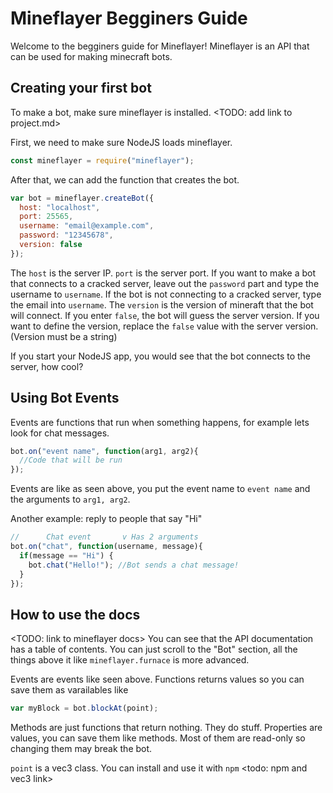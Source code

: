 Mineflayer Begginers Guide
==========================

Welcome to the begginers guide for Mineflayer!
Mineflayer is an API that can be used for making minecraft bots.

Creating your first bot
-----------------------

To make a bot, make sure mineflayer is installed.
<TODO: add link to project.md>

First, we need to make sure NodeJS loads mineflayer.
```js
const mineflayer = require("mineflayer");
```

After that, we can add the function that creates the bot.
```js
var bot = mineflayer.createBot({
  host: "localhost",
  port: 25565,
  username: "email@example.com",
  password: "12345678",
  version: false
});
```
The `host` is the server IP. `port` is the server port.
If you want to make a bot that connects to a cracked server, leave out the `password` part and type the username to `username`.
If the bot is not connecting to a cracked server, type the email into `username`.
The `version` is the version of mineraft that the bot will connect. If you enter `false`, the bot will guess the server version.
If you want to define the version, replace the `false` value with the server version. (Version must be a string)

If you start your NodeJS app, you would see that the bot connects to the server, how cool?

Using Bot Events
----------------

Events are functions that run when something happens, for example lets look for chat messages.
```js
bot.on("event name", function(arg1, arg2){
  //Code that will be run
});
```
Events are like as seen above, you put the event name to `event name` and the arguments to `arg1, arg2`.

Another example: reply to people that say "Hi"
```js
//      Chat event       v Has 2 arguments
bot.on("chat", function(username, message){
  if(message == "Hi") {
    bot.chat("Hello!"); //Bot sends a chat message!
  }
});
```

How to use the docs
-------------------
<TODO: link to mineflayer docs>
You can see that the API documentation has a table of contents.
You can just scroll to the "Bot" section, all the things above it like `mineflayer.furnace` is more advanced.

Events are events like seen above.
Functions returns values so you can save them as varailables like
```js
var myBlock = bot.blockAt(point);
```
Methods are just functions that return nothing. They do stuff.
Properties are values, you can save them like methods. Most of them are read-only so changing them may break the bot.

`point` is a vec3 class.
You can install and use it with `npm`
<todo: npm and vec3 link>






















